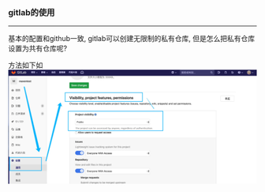 ### gitlab的使用

---

基本的配置和github一致, gitlab可以创建无限制的私有仓库, 但是怎么把私有仓库设置为共有仓库呢?

方法如下如
![gitlabsetrepopublic](../images/gitlabsetrepopublic.jpg)